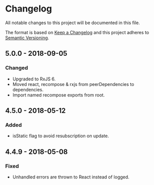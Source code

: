 # Changelog

All notable changes to this project will be documented in this file.

The format is based on [Keep a Changelog](http://keepachangelog.com/en/1.0.0/)
and this project adheres to [Semantic Versioning](http://semver.org/spec/v2.0.0.html).

## 5.0.0 - 2018-09-05

### Changed

* Upgraded to RxJS 6.
* Moved react, recompose & rxjs from peerDependencies to dependencies.
* Import named recompose exports from root.

## 4.5.0 - 2018-05-12

### Added

* isStatic flag to avoid resubscription on update.

## 4.4.9 - 2018-05-08

### Fixed

* Unhandled errors are thrown to React instead of logged.
